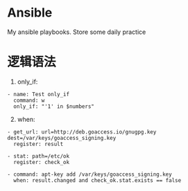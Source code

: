Ansible
=======

My ansible playbooks. Store some daily practice


# 逻辑语法

1. only_if: 
```
- name: Test only_if
  command: w
  only_if: "'1' in $numbers"
```

2. when:
```
- get_url: url=http://deb.goaccess.io/gnugpg.key dest=/var/keys/goaccess_signing.key
  register: result

- stat: path=/etc/ok
  register: check_ok

- command: apt-key add /var/keys/goaccess_signing.key
  when: result.changed and check_ok.stat.exists == false
```
